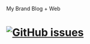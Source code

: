 My Brand Blog + Web
# [![GitHub issues](https://img.shields.io/github/issues/nklbigone/MyBrandAlex)](https://github.com/nklbigone/MyBrandAlex/issues)